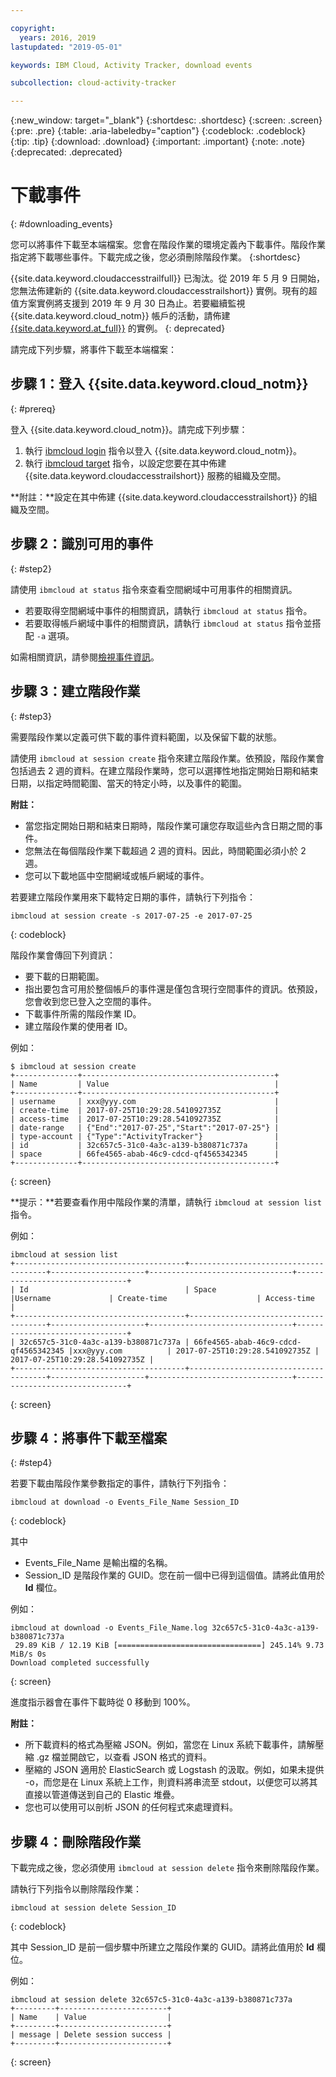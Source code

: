 ```yaml
---

copyright:
  years: 2016, 2019
lastupdated: "2019-05-01"

keywords: IBM Cloud, Activity Tracker, download events

subcollection: cloud-activity-tracker

---
```


{:new_window: target="_blank"}
{:shortdesc: .shortdesc}
{:screen: .screen}
{:pre: .pre}
{:table: .aria-labeledby="caption"}
{:codeblock: .codeblock}
{:tip: .tip}
{:download: .download}
{:important: .important}
{:note: .note}
{:deprecated: .deprecated}

# 下載事件
{: #downloading_events}

您可以將事件下載至本端檔案。您會在階段作業的環境定義內下載事件。階段作業指定將下載哪些事件。下載完成之後，您必須刪除階段作業。
{:shortdesc}

{{site.data.keyword.cloudaccesstrailfull}} 已淘汰。從 2019 年 5 月 9 日開始，您無法佈建新的 {{site.data.keyword.cloudaccesstrailshort}} 實例。現有的超值方案實例將支援到 2019 年 9 月 30 日為止。若要繼續監視 {{site.data.keyword.cloud_notm}} 帳戶的活動，請佈建 [{{site.data.keyword.at_full}}](/docs/services/Activity-Tracker-with-LogDNA?topic=logdnaat-getting-started#getting-started) 的實例。
{: deprecated}


請完成下列步驟，將事件下載至本端檔案：

## 步驟 1：登入 {{site.data.keyword.cloud_notm}}
{: #prereq}

登入 {{site.data.keyword.cloud_notm}}。請完成下列步驟：

1. 執行 [ibmcloud login](/docs/cli/reference/ibmcloud?topic=cloud-cli-ibmcloud_cli#ibmcloud_login) 指令以登入 {{site.data.keyword.cloud_notm}}。
2. 執行 [ibmcloud target](/docs/cli/reference/ibmcloud?topic=cloud-cli-ibmcloud_cli#ibmcloud_target) 指令，以設定您要在其中佈建 {{site.data.keyword.cloudaccesstrailshort}} 服務的組織及空間。

**附註：**設定在其中佈建 {{site.data.keyword.cloudaccesstrailshort}} 的組織及空間。

## 步驟 2：識別可用的事件
{: #step2}

請使用 `ibmcloud at status` 指令來查看空間網域中可用事件的相關資訊。

* 若要取得空間網域中事件的相關資訊，請執行 `ibmcloud at status` 指令。
* 若要取得帳戶網域中事件的相關資訊，請執行 `ibmcloud at status` 指令並搭配 `-a` 選項。

如需相關資訊，請參閱[檢視事件資訊](/docs/services/cloud-activity-tracker/how-to?topic=cloud-activity-tracker-viewing_event_status#viewing_event_status)。
  


## 步驟 3：建立階段作業
{: #step3}

需要階段作業以定義可供下載的事件資料範圍，以及保留下載的狀態。 

請使用 `ibmcloud at session create` 指令來建立階段作業。依預設，階段作業會包括過去 2 週的資料。在建立階段作業時，您可以選擇性地指定開始日期和結束日期，以指定時間範圍、當天的特定小時，以及事件的範圍。 

**附註：** 

* 當您指定開始日期和結束日期時，階段作業可讓您存取這些內含日期之間的事件。 
* 您無法在每個階段作業下載超過 2 週的資料。因此，時間範圍必須小於 2 週。
* 您可以下載地區中空間網域或帳戶網域的事件。

若要建立階段作業用來下載特定日期的事件，請執行下列指令：

```
ibmcloud at session create -s 2017-07-25 -e 2017-07-25
```
{: codeblock}

階段作業會傳回下列資訊：

* 要下載的日期範圍。
* 指出要包含可用於整個帳戶的事件還是僅包含現行空間事件的資訊。依預設，您會收到您已登入之空間的事件。
* 下載事件所需的階段作業 ID。
* 建立階段作業的使用者 ID。

例如：

```
$ ibmcloud at session create
+--------------+-------------------------------------------+
| Name         | Value                                     |
+--------------+-------------------------------------------+
| username     | xxx@yyy.com                               |
| create-time  | 2017-07-25T10:29:28.541092735Z            |
| access-time  | 2017-07-25T10:29:28.541092735Z            |
| date-range   | {"End":"2017-07-25","Start":"2017-07-25"} |
| type-account | {"Type":"ActivityTracker"}                |
| id           | 32c657c5-31c0-4a3c-a139-b380871c737a      |
| space        | 66fe4565-abab-46c9-cdcd-qf4565342345      |
+--------------+-------------------------------------------+
```
{: screen}

**提示：**若要查看作用中階段作業的清單，請執行 `ibmcloud at session list` 指令。

例如：

```
ibmcloud at session list
+--------------------------------------+--------------------------------------+---------------------+--------------------------------+--------------------------------+
| Id                                   | Space                                |Username             | Create-time                    | Access-time                    |
+--------------------------------------+--------------------------------------+---------------------+--------------------------------+--------------------------------+
| 32c657c5-31c0-4a3c-a139-b380871c737a | 66fe4565-abab-46c9-cdcd-qf4565342345 |xxx@yyy.com          | 2017-07-25T10:29:28.541092735Z | 2017-07-25T10:29:28.541092735Z |
+--------------------------------------+--------------------------------------+---------------------+--------------------------------+--------------------------------+
```
{: screen} 


## 步驟 4：將事件下載至檔案
{: #step4}

若要下載由階段作業參數指定的事件，請執行下列指令：

```
ibmcloud at download -o Events_File_Name Session_ID
```
{: codeblock}

其中

* Events_File_Name 是輸出檔的名稱。
* Session_ID 是階段作業的 GUID。您在前一個中已得到這個值。請將此值用於 **Id** 欄位。

例如：

```
ibmcloud at download -o Events_File_Name.log 32c657c5-31c0-4a3c-a139-b380871c737a
 29.89 KiB / 12.19 KiB [================================] 245.14% 9.73 MiB/s 0s
Download completed successfully
```
{: screen}

進度指示器會在事件下載時從 0 移動到 100%。

**附註：** 

* 所下載資料的格式為壓縮 JSON。例如，當您在 Linux 系統下載事件，請解壓縮 .gz 檔並開啟它，以查看 JSON 格式的資料。 
* 壓縮的 JSON 適用於 ElasticSearch 或 Logstash 的汲取。例如，如果未提供 -o，而您是在 Linux 系統上工作，則資料將串流至 stdout，以便您可以將其直接以管道傳送到自己的 Elastic 堆疊。
* 您也可以使用可以剖析 JSON 的任何程式來處理資料。 

## 步驟 4：刪除階段作業

下載完成之後，您必須使用 `ibmcloud at session delete` 指令來刪除階段作業。 

請執行下列指令以刪除階段作業：

```
ibmcloud at session delete Session_ID
```
{: codeblock}

其中 Session_ID 是前一個步驟中所建立之階段作業的 GUID。請將此值用於 **Id** 欄位。

例如：

```
ibmcloud at session delete 32c657c5-31c0-4a3c-a139-b380871c737a
+---------+------------------------+
| Name    | Value                  |
+---------+------------------------+
| message | Delete session success |
+---------+------------------------+
```
{: screen}




